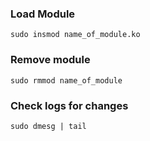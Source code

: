 ### Load Module
`sudo insmod name_of_module.ko`

### Remove module
`sudo rmmod name_of_module`

### Check logs for changes
`sudo dmesg | tail`
